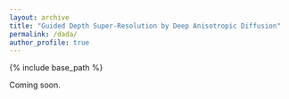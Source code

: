 ```yaml
---
layout: archive
title: "Guided Depth Super-Resolution by Deep Anisotropic Diffusion"
permalink: /dada/
author_profile: true
---
```


{% include base_path %}


Coming soon.
  

